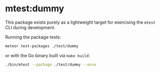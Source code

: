 # mtest:dummy

This package exists purely as a lightweight target for exercising the `mtest` CLI during development.

Running the package tests:

```bash
meteor test-packages ./test/dummy
```

or with the Go binary built via `make build`:

```bash
./bin/mtest --package ./test/dummy --once
```
